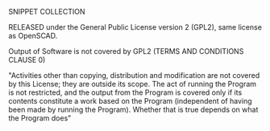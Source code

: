 SNIPPET COLLECTION 

RELEASED under the General Public License version 2 (GPL2), same license as OpenSCAD.

Output of Software is not covered by GPL2 (TERMS AND CONDITIONS CLAUSE 0)

"Activities other than copying, distribution and modification are not covered by this License; they are outside its scope. The act of running the Program is not restricted, and the output from the Program is covered only if its contents constitute a work based on the Program (independent of having been made by running the Program). Whether that is true depends on what the Program does"
